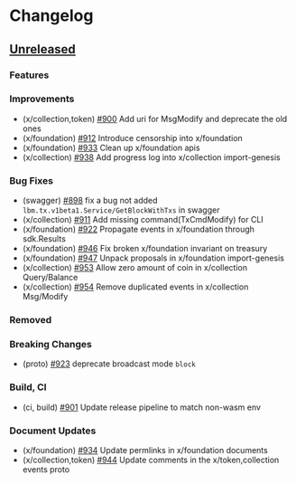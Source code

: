 <!--
Guiding Principles:

Changelogs are for humans, not machines.
There should be an entry for every single version.
The same types of changes should be grouped.
Versions and sections should be linkable.
The latest version comes first.
The release date of each version is displayed.
Mention whether you follow Semantic Versioning.

Usage:

Change log entries are to be added to the Unreleased section under the
appropriate stanza (see below). Each entry should ideally include a tag and
the Github issue reference in the following format:

* (<tag>) \#<issue-number> message

The issue numbers will later be link-ified during the release process so you do
not have to worry about including a link manually, but you can if you wish.

Types of changes (Stanzas):

"Features" for new features.
"Improvements" for changes in existing functionality.
"Deprecated" for soon-to-be removed features.
"Bug Fixes" for any bug fixes.
"Client Breaking" for breaking Protobuf, gRPC and REST routes used by end-users.
"CLI Breaking" for breaking CLI commands.
"API Breaking" for breaking exported APIs used by developers building on SDK.
"State Machine Breaking" for any changes that result in a different AppState given same genesisState and txList.
Ref: https://keepachangelog.com/en/1.0.0/
-->

# Changelog

## [Unreleased](https://github.com/line/lbm-sdk/compare/v0.47.0-alpha1...HEAD)

### Features

### Improvements
* (x/collection,token) [\#900](https://github.com/line/lbm-sdk/pull/900) Add uri for MsgModify and deprecate the old ones
* (x/foundation) [\#912](https://github.com/line/lbm-sdk/pull/912) Introduce censorship into x/foundation
* (x/foundation) [\#933](https://github.com/line/lbm-sdk/pull/933) Clean up x/foundation apis
* (x/collection) [\#938](https://github.com/line/lbm-sdk/pull/938) Add progress log into x/collection import-genesis

### Bug Fixes
* (swagger) [\#898](https://github.com/line/lbm-sdk/pull/898) fix a bug not added `lbm.tx.v1beta1.Service/GetBlockWithTxs` in swagger
* (x/collection) [\#911](https://github.com/line/lbm-sdk/pull/911) Add missing command(TxCmdModify) for CLI
* (x/foundation) [\#922](https://github.com/line/lbm-sdk/pull/922) Propagate events in x/foundation through sdk.Results
* (x/foundation) [\#946](https://github.com/line/lbm-sdk/pull/946) Fix broken x/foundation invariant on treasury
* (x/foundation) [\#947](https://github.com/line/lbm-sdk/pull/947) Unpack proposals in x/foundation import-genesis
* (x/collection) [\#953](https://github.com/line/lbm-sdk/pull/953) Allow zero amount of coin in x/collection Query/Balance
* (x/collection) [\#954](https://github.com/line/lbm-sdk/pull/954) Remove duplicated events in x/collection Msg/Modify

### Removed

### Breaking Changes
* (proto) [\#923](https://github.com/line/lbm-sdk/pull/923) deprecate broadcast mode `block`

### Build, CI
* (ci, build) [\#901](https://github.com/line/lbm-sdk/pull/901) Update release pipeline to match non-wasm env

### Document Updates
* (x/foundation) [\#934](https://github.com/line/lbm-sdk/pull/934) Update permlinks in x/foundation documents
* (x/collection,token) [\#944](https://github.com/line/lbm-sdk/pull/944) Update comments in the x/token,collection events proto
